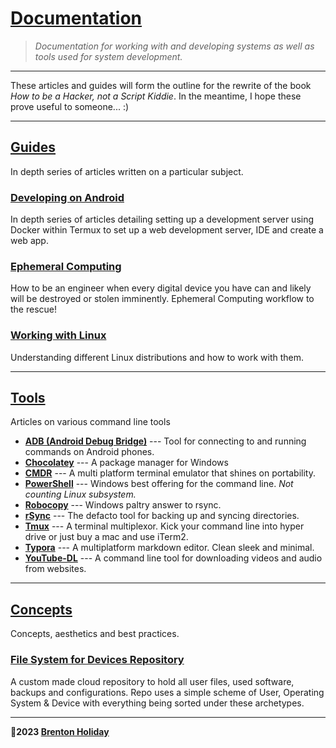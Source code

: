 # [Documentation](https://github.com/8rents/documentation/blob/main/README.md)

> *Documentation for working with and developing systems as well as tools used for system development.*

---

These articles and guides will form the outline for the rewrite of the book *How to be a Hacker, not a Script Kiddie*. In the meantime, I hope these prove useful to someone... :)

***

## [Guides](./guides/)

In depth series of articles written on a particular subject.

### [__Developing on Android__](tree/main/guides/developing-on-android)

In depth series of articles detailing setting up a development server using Docker within Termux to set up a web development server, IDE and create a web app.

### [Ephemeral Computing](tree/main/guides/ephemeral-computing/README.md)

How to be an engineer when every digital device you have can and likely will be destroyed or stolen imminently. Ephemeral Computing workflow to the rescue!

### [Working with Linux](tree/main/guides/working-with-linux/README.md)

Understanding different Linux distributions and how to work with them.

***

## [Tools](tools/README.md)

Articles on various command line tools

- **[ADB (Android Debug Bridge)](adb.md)** --- Tool for connecting to and running commands on Android phones.
- **[Chocolatey](chocolatey-package-manager.md)** --- A package manager for Windows
- **[CMDR](cmder.md)** --- A multi platform terminal emulator that shines on portability.
- **[PowerShell](powershell.md)** --- Windows best offering for the command line. *Not counting Linux subsystem.*
- **[Robocopy](robocopy.md)** --- Windows paltry answer to rsync.
- **[rSync](rsync.md)** --- The defacto tool for backing up and syncing directories.
- **[Tmux](tmux.md)** --- A terminal multiplexor. Kick your command line into hyper drive or just buy a mac and use iTerm2.
- **[Typora](typora.md)** --- A multiplatform markdown editor. Clean sleek and minimal.
- **[YouTube-DL](youtube-dl.md)** --- A command line tool for downloading videos and audio from websites.

***

## [Concepts](./concepts/README.md)

Concepts, aesthetics and best practices.

### [File System for Devices Repository](./concepts/file-system-repository/README.md)

A custom made cloud repository to hold all user files, used software, backups and configurations. Repo uses a simple scheme of User, Operating System & Device with everything being sorted under these archetypes.

***

**🤍2023 [Brenton Holiday](https://allmylinks.com/8rents)**
